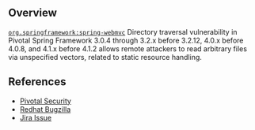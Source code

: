 ## Overview
[`org.springframework:spring-webmvc`](http://search.maven.org/#search%7Cga%7C1%7Ca%3A%22spring-webmvc%22)
Directory traversal vulnerability in Pivotal Spring Framework 3.0.4 through 3.2.x before 3.2.12, 4.0.x before 4.0.8, and 4.1.x before 4.1.2 allows remote attackers to read arbitrary files via unspecified vectors, related to static resource handling.

## References

- [Pivotal Security](http://www.pivotal.io/security/cve-2014-3625)
- [Redhat Bugzilla](https://bugzilla.redhat.com/CVE-2014-3625)
- [Jira Issue](https://jira.spring.io/browse/SPR-12354)
